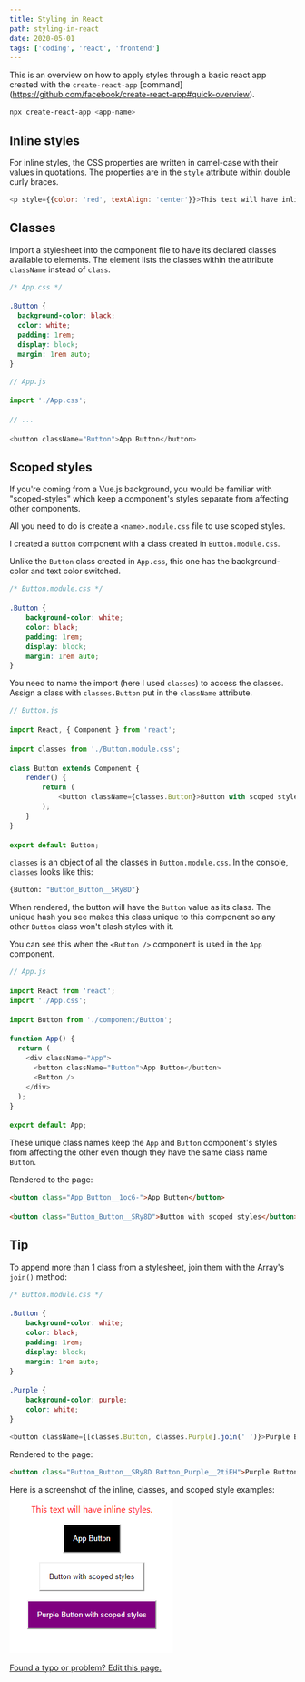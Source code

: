 ```yaml
---
title: Styling in React
path: styling-in-react
date: 2020-05-01
tags: ['coding', 'react', 'frontend']
---
```


This is an overview on how to apply styles through a basic react app created with the `create-react-app` [command] (https://github.com/facebook/create-react-app#quick-overview).

```bash
npx create-react-app <app-name>
```

## Inline styles

For inline styles, the CSS properties are written in camel-case with their values in quotations. The properties are in the `style` attribute within double curly braces.

```js
<p style={{color: 'red', textAlign: 'center'}}>This text will have inline styles.</p>
```

## Classes

Import a stylesheet into the component file to have its declared classes available to elements. The element lists the classes within the attribute `className` instead of `class`.

```css
/* App.css */

.Button {
  background-color: black;
  color: white;
  padding: 1rem;
  display: block;
  margin: 1rem auto;
}
```
```js
// App.js

import './App.css';

// ...

<button className="Button">App Button</button>
```

## Scoped styles

If you're coming from a Vue.js background, you would be familiar with "scoped-styles" which keep a component's styles separate from affecting other components.

All you need to do is create a `<name>.module.css` file to use scoped styles.

I created a `Button` component with a class created in `Button.module.css`.

Unlike the `Button` class created in `App.css`, this one has the background-color and text color switched.

```css
/* Button.module.css */

.Button {
    background-color: white;
    color: black;
    padding: 1rem;
    display: block;
    margin: 1rem auto;
}
```

You need to name the import (here I used `classes`) to access the classes. Assign a class with `classes.Button` put in the `className` attribute.

```js
// Button.js

import React, { Component } from 'react';

import classes from './Button.module.css';

class Button extends Component {
    render() {
        return (
            <button className={classes.Button}>Button with scoped styles</button>
        );
    }
}

export default Button;
```

`classes` is an object of all the classes in `Button.module.css`. In the console, `classes` looks like this:

```bash
{Button: "Button_Button__SRy8D"}
```

When rendered, the button will have the `Button` value as its class. The unique hash you see makes this class unique to this component so any other `Button` class won't clash styles with it.

You can see this when the `<Button />` component is used in the `App` component.

```js
// App.js

import React from 'react';
import './App.css';

import Button from './component/Button';

function App() {
  return (
    <div className="App">
      <button className="Button">App Button</button>
      <Button />
    </div>
  );
}

export default App;
```

These unique class names keep the `App` and `Button` component's styles from affecting the other even though they have the same class name `Button`.

Rendered to the page:
```html
<button class="App_Button__1oc6-">App Button</button>

<button class="Button_Button__SRy8D">Button with scoped styles</button>
```

## Tip

To append more than 1 class from a stylesheet, join them with the Array's `join()` method:

```css
/* Button.module.css */

.Button {
    background-color: white;
    color: black;
    padding: 1rem;
    display: block;
    margin: 1rem auto;
}

.Purple {
    background-color: purple;
    color: white;
}
```

```js
<button className={[classes.Button, classes.Purple].join(' ')}>Purple Button with scoped styles</button>
```
Rendered to the page:
```html
<button class="Button_Button__SRy8D Button_Purple__2tiEH">Purple Button with scoped styles</button>
```

Here is a screenshot of the inline, classes, and scoped style examples:
![The text and 2 buttons styles in this post.](./images/2020-05-01/using-styles.png)

[Found a typo or problem? Edit this page.](https://github.com/Dana94/website/blob/master/blog/2020-05-01-styling-in-react.md)
